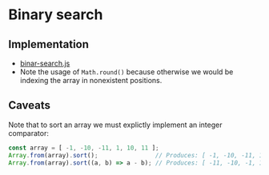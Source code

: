 # Binary search

## Implementation

- [binar-search.js](./node.js/algorithms/binary-search.js)
- Note the usage of `Math.round()` because otherwise we would be indexing the array in nonexistent positions.

## Caveats

Note that to sort an array we must explictly implement an integer comparator:

```js
const array = [ -1, -10, -11, 1, 10, 11 ];
Array.from(array).sort();                // Produces: [ -1, -10, -11, 1, 10, 11 ]
Array.from(array).sort((a, b) => a - b); // Produces: [ -11, -10, -1, 1, 10, 11 ]
```
